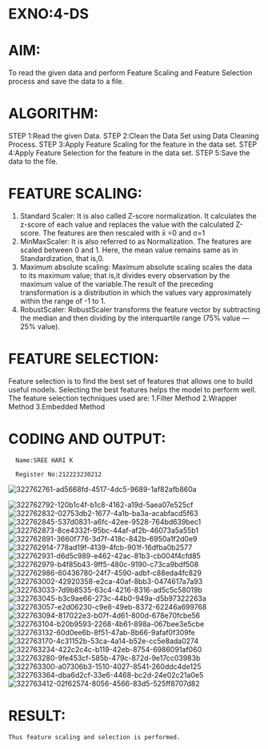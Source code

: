 # EXNO:4-DS
# AIM:
To read the given data and perform Feature Scaling and Feature Selection process and save the
data to a file.

# ALGORITHM:
STEP 1:Read the given Data.
STEP 2:Clean the Data Set using Data Cleaning Process.
STEP 3:Apply Feature Scaling for the feature in the data set.
STEP 4:Apply Feature Selection for the feature in the data set.
STEP 5:Save the data to the file.

# FEATURE SCALING:
1. Standard Scaler: It is also called Z-score normalization. It calculates the z-score of each value and replaces the value with the calculated Z-score. The features are then rescaled with x̄ =0 and σ=1
2. MinMaxScaler: It is also referred to as Normalization. The features are scaled between 0 and 1. Here, the mean value remains same as in Standardization, that is,0.
3. Maximum absolute scaling: Maximum absolute scaling scales the data to its maximum value; that is,it divides every observation by the maximum value of the variable.The result of the preceding transformation is a distribution in which the values vary approximately within the range of -1 to 1.
4. RobustScaler: RobustScaler transforms the feature vector by subtracting the median and then dividing by the interquartile range (75% value — 25% value).

# FEATURE SELECTION:
Feature selection is to find the best set of features that allows one to build useful models. Selecting the best features helps the model to perform well.
The feature selection techniques used are:
1.Filter Method
2.Wrapper Method
3.Embedded Method

# CODING AND OUTPUT:
      Name:SREE HARI K

      Register No:212223230212
      
![322762761-ad5668fd-4517-4dc5-9689-1af82afb860a](https://github.com/sreehari2315/EXNO-4-DS/assets/139331590/bc000020-1851-4d3c-b7da-2b52e8cb418f)


![322762792-120b1c4f-b1c8-4162-a19d-5aea07e525cf](https://github.com/sreehari2315/EXNO-4-DS/assets/139331590/b86086df-d77a-4c2a-844d-588db1c80a44)
![322762832-02753db2-1677-4a1b-ba3a-acabfacd5f63](https://github.com/sreehari2315/EXNO-4-DS/assets/139331590/cbe59593-06d1-4b45-8924-a43d1ec50229)
![322762845-537d0831-a6fc-42ee-9528-764bd639bec1](https://github.com/sreehari2315/EXNO-4-DS/assets/139331590/c87efb40-b164-4617-850c-3d750edc9c7f)
![322762873-8ce4332f-95bc-44af-af2b-46073a5a55b1](https://github.com/sreehari2315/EXNO-4-DS/assets/139331590/3ba05de6-aadd-4d8f-a602-782d682e7a45)
![322762891-3660f776-3d7f-418c-842b-6950a1f2d0e9](https://github.com/sreehari2315/EXNO-4-DS/assets/139331590/5fd913c4-26c6-4305-9584-d4c725aebafc)
![322762914-778ad19f-4139-4fcb-901f-16dfba0b2577](https://github.com/sreehari2315/EXNO-4-DS/assets/139331590/fa7f3ccd-595c-42df-b1b3-c79454ee1b42)
![322762931-d6d5c989-e462-42ac-81b3-cb004f4cfd85](https://github.com/sreehari2315/EXNO-4-DS/assets/139331590/013c0e18-1fc5-47d4-974e-4b081c26e69c)
![322762979-b4f85b43-9ff5-480c-9190-c73ca9bdf508](https://github.com/sreehari2315/EXNO-4-DS/assets/139331590/7b802746-26ff-413f-9c61-7d7720bf5203)
![322762986-60436780-24f7-4590-adbf-c88eda4fc829](https://github.com/sreehari2315/EXNO-4-DS/assets/139331590/eb04e014-2cd8-494b-80d2-0cecb18a1c7e)
![322763002-42920358-e2ca-40af-8bb3-0474617a7a93](https://github.com/sreehari2315/EXNO-4-DS/assets/139331590/55560a55-31a8-4247-87e6-ca70c640ed3f)
![322763033-7d9b8535-63c4-4216-8316-ad5c5c58019b](https://github.com/sreehari2315/EXNO-4-DS/assets/139331590/e7bf9e76-23d8-46ef-9e17-86be64391eb1)
![322763045-b3c9ae66-273c-44b0-949a-d5b97322263a](https://github.com/sreehari2315/EXNO-4-DS/assets/139331590/ac30d60c-2b92-436b-a98b-f9a5b5b59b36)
![322763057-e2d06230-c9e8-49eb-8372-62246a699768](https://github.com/sreehari2315/EXNO-4-DS/assets/139331590/6690b531-88be-49e3-a295-bfbbaedd1b04)
![322763094-817022e3-b07f-4d61-800d-678e70fcbe56](https://github.com/sreehari2315/EXNO-4-DS/assets/139331590/03d1bc35-9f8a-4096-8dc8-e193fa6cd151)
![322763104-b20b9593-2268-4b61-898a-067bee3e5cbe](https://github.com/sreehari2315/EXNO-4-DS/assets/139331590/c3e63c8a-c090-473b-bc65-11f7239ee115)
![322763132-60d0ee6b-8f51-47ab-8b66-9afaf0f309fe](https://github.com/sreehari2315/EXNO-4-DS/assets/139331590/9544e175-771d-4a85-a38e-84a1b5b11e10)
![322763170-4c31152b-53ca-4a14-b52e-cc5e8ada0274](https://github.com/sreehari2315/EXNO-4-DS/assets/139331590/24f5618f-7982-4d2e-bf3e-eba8d189936f)
![322763234-422c2c4c-b119-42eb-8754-6986091af060](https://github.com/sreehari2315/EXNO-4-DS/assets/139331590/3c116d0b-fd68-4b49-8e3b-ec65b003bdeb)
![322763280-9fe453cf-585b-479c-872d-9e17cc03983b](https://github.com/sreehari2315/EXNO-4-DS/assets/139331590/20e5331a-1a6c-42ed-b84b-abb0c2188d55)
![322763300-a07306b3-1510-4027-8541-260ddc4de125](https://github.com/sreehari2315/EXNO-4-DS/assets/139331590/183cc0e0-580e-46a6-9fb8-2a44b50e0e0c)
![322763364-dba6d2cf-33e6-4468-bc2d-24e02c21a0e5](https://github.com/sreehari2315/EXNO-4-DS/assets/139331590/a2568059-1615-4d92-b76c-136dc297f05f)
![322763412-02f62574-8056-4566-83d5-525ff8707d82](https://github.com/sreehari2315/EXNO-4-DS/assets/139331590/4ed33fac-233f-445c-aa5c-e3103e16f0e4)

# RESULT:
       
    Thus feature scaling and selection is performed.
